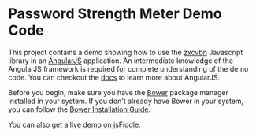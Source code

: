 # Password Strength Meter Demo Code
This project contains a demo showing how to use the [zxcvbn][zxcvbn] Javascript library in an [AngularJS][angularjs] application. An intermediate knowledge of the AngularJS framework is required for complete understanding of the demo code. You can checkout the [docs][angular-docs] to learn more about AngularJS.

Before you begin, make sure you have the [Bower][bower] package manager installed in your system. If you don't already have Bower in your system, you can follow the [Bower Installation Guide][bower-install].

You can also get a [live demo on jsFiddle][jsfiddle-demo].


[angular-docs]: https://docs.angularjs.org/guide
[angularjs]: https://angularjs.org/
[bower]: https://bower.io/
[bower-install]: https://bower.io/#install-bower
[jsfiddle-demo]: https://jsfiddle.net/vxjef11j/26/
[zxcvbn]: https://github.com/dropbox/zxcvbn
